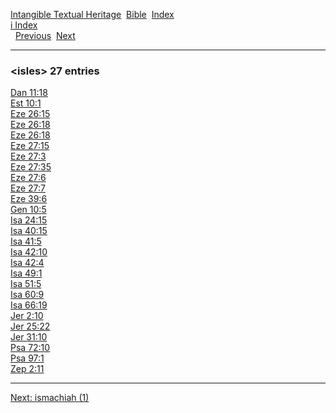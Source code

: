 [Intangible Textual Heritage](../../index)  [Bible](../index) 
[Index](index)   
[i Index](_i_)  
  [Previous](c05961)  [Next](c05963) 

------------------------------------------------------------------------

### &lt;isles&gt; 27 entries

[Dan 11:18](../kjv/dan011.htm#018)  
[Est 10:1](../kjv/est010.htm#001)  
[Eze 26:15](../kjv/eze026.htm#015)  
[Eze 26:18](../kjv/eze026.htm#018)  
[Eze 26:18](../kjv/eze026.htm#018)  
[Eze 27:15](../kjv/eze027.htm#015)  
[Eze 27:3](../kjv/eze027.htm#003)  
[Eze 27:35](../kjv/eze027.htm#035)  
[Eze 27:6](../kjv/eze027.htm#006)  
[Eze 27:7](../kjv/eze027.htm#007)  
[Eze 39:6](../kjv/eze039.htm#006)  
[Gen 10:5](../kjv/gen010.htm#005)  
[Isa 24:15](../kjv/isa024.htm#015)  
[Isa 40:15](../kjv/isa040.htm#015)  
[Isa 41:5](../kjv/isa041.htm#005)  
[Isa 42:10](../kjv/isa042.htm#010)  
[Isa 42:4](../kjv/isa042.htm#004)  
[Isa 49:1](../kjv/isa049.htm#001)  
[Isa 51:5](../kjv/isa051.htm#005)  
[Isa 60:9](../kjv/isa060.htm#009)  
[Isa 66:19](../kjv/isa066.htm#019)  
[Jer 2:10](../kjv/jer002.htm#010)  
[Jer 25:22](../kjv/jer025.htm#022)  
[Jer 31:10](../kjv/jer031.htm#010)  
[Psa 72:10](../kjv/psa072.htm#010)  
[Psa 97:1](../kjv/psa097.htm#001)  
[Zep 2:11](../kjv/zep002.htm#011)  

------------------------------------------------------------------------

[Next: ismachiah (1)](c05963)
